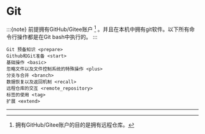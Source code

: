 # Git

:::{note}
前提拥有GitHub/Gitee账户 [^id2] 。并且在本机中拥有git软件。以下所有命令行操作都是在Git bash中执行的。
:::

```{toctree}
Git 预备知识 <prepare>
Github和Git准备 <start>
基础操作 <basic>
忽略文件以及文件控制系统的特殊操作 <plus>
分支与合并 <branch>
数据恢复以及返回机制 <recall>
远程仓库的交互 <remote_repository>
标签的使用 <tag>
扩展 <extend>
```

______________________________________________________________________

[^id2]: 拥有GitHub/Gitee账户的目的是拥有远程仓库。

